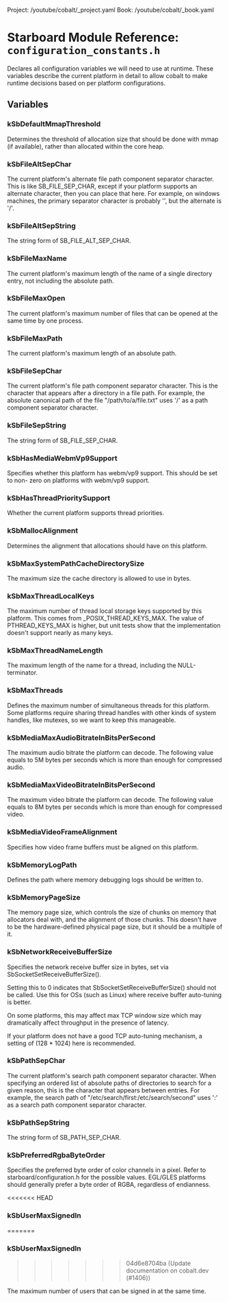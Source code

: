 Project: /youtube/cobalt/_project.yaml
Book: /youtube/cobalt/_book.yaml

# Starboard Module Reference: `configuration_constants.h`

Declares all configuration variables we will need to use at runtime. These
variables describe the current platform in detail to allow cobalt to make
runtime decisions based on per platform configurations.

## Variables

### kSbDefaultMmapThreshold

Determines the threshold of allocation size that should be done with mmap (if
available), rather than allocated within the core heap.

### kSbFileAltSepChar

The current platform's alternate file path component separator character. This
is like SB_FILE_SEP_CHAR, except if your platform supports an alternate
character, then you can place that here. For example, on windows machines, the
primary separator character is probably '\', but the alternate is '/'.

### kSbFileAltSepString

The string form of SB_FILE_ALT_SEP_CHAR.

### kSbFileMaxName

The current platform's maximum length of the name of a single directory entry,
not including the absolute path.

### kSbFileMaxOpen

The current platform's maximum number of files that can be opened at the same
time by one process.

### kSbFileMaxPath

The current platform's maximum length of an absolute path.

### kSbFileSepChar

The current platform's file path component separator character. This is the
character that appears after a directory in a file path. For example, the
absolute canonical path of the file "/path/to/a/file.txt" uses '/' as a path
component separator character.

### kSbFileSepString

The string form of SB_FILE_SEP_CHAR.

### kSbHasMediaWebmVp9Support

Specifies whether this platform has webm/vp9 support. This should be set to non-
zero on platforms with webm/vp9 support.

### kSbHasThreadPrioritySupport

Whether the current platform supports thread priorities.

### kSbMallocAlignment

Determines the alignment that allocations should have on this platform.

### kSbMaxSystemPathCacheDirectorySize

The maximum size the cache directory is allowed to use in bytes.

### kSbMaxThreadLocalKeys

The maximum number of thread local storage keys supported by this platform. This
comes from _POSIX_THREAD_KEYS_MAX. The value of PTHREAD_KEYS_MAX is higher, but
unit tests show that the implementation doesn't support nearly as many keys.

### kSbMaxThreadNameLength

The maximum length of the name for a thread, including the NULL-terminator.

### kSbMaxThreads

Defines the maximum number of simultaneous threads for this platform. Some
platforms require sharing thread handles with other kinds of system handles,
like mutexes, so we want to keep this manageable.

### kSbMediaMaxAudioBitrateInBitsPerSecond

The maximum audio bitrate the platform can decode. The following value equals to
5M bytes per seconds which is more than enough for compressed audio.

### kSbMediaMaxVideoBitrateInBitsPerSecond

The maximum video bitrate the platform can decode. The following value equals to
8M bytes per seconds which is more than enough for compressed video.

### kSbMediaVideoFrameAlignment

Specifies how video frame buffers must be aligned on this platform.

### kSbMemoryLogPath

Defines the path where memory debugging logs should be written to.

### kSbMemoryPageSize

The memory page size, which controls the size of chunks on memory that
allocators deal with, and the alignment of those chunks. This doesn't have to be
the hardware-defined physical page size, but it should be a multiple of it.

### kSbNetworkReceiveBufferSize

Specifies the network receive buffer size in bytes, set via
SbSocketSetReceiveBufferSize().

Setting this to 0 indicates that SbSocketSetReceiveBufferSize() should not be
called. Use this for OSs (such as Linux) where receive buffer auto-tuning is
better.

On some platforms, this may affect max TCP window size which may dramatically
affect throughput in the presence of latency.

If your platform does not have a good TCP auto-tuning mechanism, a setting of
(128 * 1024) here is recommended.

### kSbPathSepChar

The current platform's search path component separator character. When
specifying an ordered list of absolute paths of directories to search for a
given reason, this is the character that appears between entries. For example,
the search path of "/etc/search/first:/etc/search/second" uses ':' as a search
path component separator character.

### kSbPathSepString

The string form of SB_PATH_SEP_CHAR.

### kSbPreferredRgbaByteOrder

Specifies the preferred byte order of color channels in a pixel. Refer to
starboard/configuration.h for the possible values. EGL/GLES platforms should
generally prefer a byte order of RGBA, regardless of endianness.

<<<<<<< HEAD
### kSbUserMaxSignedIn
=======
### kSbUserMaxSignedIn ###
>>>>>>> 04d6e8704ba (Update documentation on cobalt.dev (#1406))

The maximum number of users that can be signed in at the same time.
